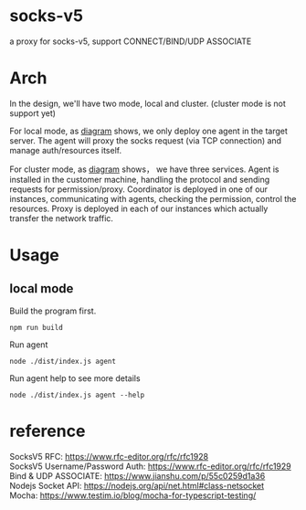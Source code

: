 # socks-v5
a proxy for socks-v5, support CONNECT/BIND/UDP ASSOCIATE

# Arch
In the design, we'll have two mode, local and cluster. (cluster mode is not support yet)

For local mode, as [diagram](https://github.com/hanzezhenalex/socks-v5/blob/main/docs/fig/local%20mode.png) shows, we only deploy one agent in the target server. The agent will proxy the socks request (via TCP connection) and manage auth/resources itself. 

For cluster mode, as [diagram](https://github.com/hanzezhenalex/socks-v5/blob/main/docs/fig/cluster%20mode.png) shows， we have three services. 
Agent is installed in the customer machine, handling the protocol and sending requests for permission/proxy. 
Coordinator is deployed in one of our instances, communicating with agents, checking the permission, control the resources.
Proxy is deployed in each of our instances which actually transfer the network traffic.


# Usage
## local mode
Build the program first.
```shell
npm run build
```
Run agent
```shell
node ./dist/index.js agent
```
Run agent help to see more details
```shell
node ./dist/index.js agent --help
```


# reference 
SocksV5 RFC: https://www.rfc-editor.org/rfc/rfc1928
<br>SocksV5 Username/Password Auth: https://www.rfc-editor.org/rfc/rfc1929
<br>Bind & UDP ASSOCIATE: https://www.jianshu.com/p/55c0259d1a36
<br>Nodejs Socket API: https://nodejs.org/api/net.html#class-netsocket
<br>Mocha: https://www.testim.io/blog/mocha-for-typescript-testing/
